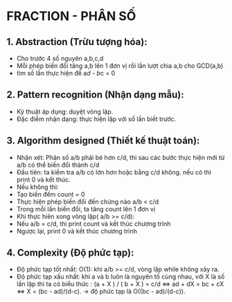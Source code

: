 # FRACTION - PHÂN SỐ
## 1. Abstraction (Trừu tượng hóa):
+ Cho trước 4 số nguyên a,b,c,d
+ Mỗi phép biến đổi tăng a,b lên 1 đơn vị rồi lần lượt chia a,b cho GCD(a,b)
+ tìm số lần thực hiện để a*d - b*c = 0
## 2. Pattern recognition (Nhận dạng mẫu):
+ Kỹ thuật áp dụng: duyệt vòng lặp.
+ Đặc điểm nhận dạng: thực hiện lặp với số lần biết trước.
## 3. Algorithm designed (Thiết kế thuật toán):
+ Nhận xét: Phân số a/b phải bé hơn c/d, thì sau các bước thực hiện mới từ a/b có thể biến đổi thành c/d
+ Đầu tiên: ta kiểm tra a/b có lớn hơn hoặc bằng c/d không. nếu có thì print 0 và kết thúc.
+ Nếu không thì:
+ Tạo biến đếm count = 0
+ Thực hiện phép biến đổi đến chừng nào a/b < c/d
+ Trong mỗi lần biến đổi, ta tăng count lên 1 đơn vị
+ Khi thực hiên xong vòng lặp( a/b >= c/d):
+ Nếu a/b = c/d, thì print count và kết thúc chương trình
+ Ngược lại, print 0 và kết thúc chương trình
## 4. Complexity (Độ phức tạp):
+ Độ phức tạp tốt nhất: O(1): khi a/b >= c/d, vòng lặp while không xảy ra.
+ Độ phức tạp xấu nhất: khi a và b luôn là nguyên tố cùng nhau, với X là số lần lặp thì ta có biểu thức :
(a + X ) / ( b + X ) = c/d <=> ad + dX = bc + cX <=> X = (bc - ad)/(d-c).
-> độ phức tạp là O((bc - ad)/(d-c)).
